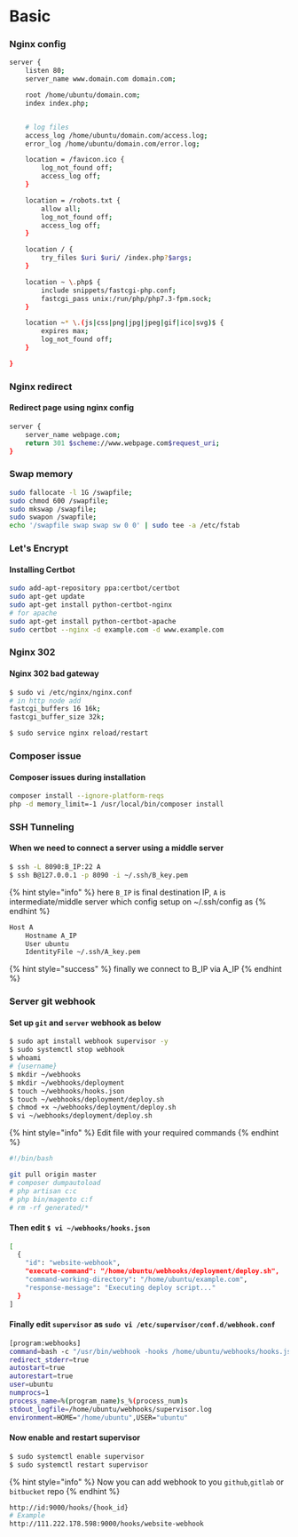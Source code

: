# Basic

### Nginx config

```bash
server {
    listen 80;
    server_name www.domain.com domain.com;

    root /home/ubuntu/domain.com;
    index index.php;


    # log files
    access_log /home/ubuntu/domain.com/access.log;
    error_log /home/ubuntu/domain.com/error.log;

    location = /favicon.ico {
        log_not_found off;
        access_log off;
    }

    location = /robots.txt {
        allow all;
        log_not_found off;
        access_log off;
    }

    location / {
        try_files $uri $uri/ /index.php?$args;
    }

    location ~ \.php$ {
        include snippets/fastcgi-php.conf;
        fastcgi_pass unix:/run/php/php7.3-fpm.sock;
    }

    location ~* \.(js|css|png|jpg|jpeg|gif|ico|svg)$ {
        expires max;
        log_not_found off;
    }

}
```

### Nginx redirect

#### Redirect page using nginx config

```bash
server {
    server_name webpage.com;
    return 301 $scheme://www.webpage.com$request_uri;
}
```

### Swap memory

```bash
sudo fallocate -l 1G /swapfile;
sudo chmod 600 /swapfile;
sudo mkswap /swapfile;
sudo swapon /swapfile;
echo '/swapfile swap swap sw 0 0' | sudo tee -a /etc/fstab
```

### Let's Encrypt

#### Installing Certbot

```bash
sudo add-apt-repository ppa:certbot/certbot
sudo apt-get update
sudo apt-get install python-certbot-nginx
# for apache
sudo apt-get install python-certbot-apache
sudo certbot --nginx -d example.com -d www.example.com
```

### Nginx 302

#### Nginx 302 bad gateway

```bash
$ sudo vi /etc/nginx/nginx.conf
# in http node add
fastcgi_buffers 16 16k; 
fastcgi_buffer_size 32k;

$ sudo service nginx reload/restart
```

### Composer issue

#### Composer issues during installation

```bash
composer install --ignore-platform-reqs
php -d memory_limit=-1 /usr/local/bin/composer install
```

### SSH Tunneling

#### When we need to connect a server using a middle server

```bash
$ ssh -L 8090:B_IP:22 A 
$ ssh B@127.0.0.1 -p 8090 -i ~/.ssh/B_key.pem
```

{% hint style="info" %}
here `B_IP` is final destination IP, `A` is intermediate/middle server which config setup on ~/.ssh/config as
{% endhint %}

```bash
Host A
	Hostname A_IP
	User ubuntu
	IdentityFile ~/.ssh/A_key.pem
```

{% hint style="success" %}
finally we connect to B\_IP via A\_IP
{% endhint %}

### Server git webhook

#### Set up `git` and `server` webhook as below

```bash
$ sudo apt install webhook supervisor -y
$ sudo systemctl stop webhook
$ whoami
# {username}
$ mkdir ~/webhooks
$ mkdir ~/webhooks/deployment
$ touch ~/webhooks/hooks.json
$ touch ~/webhooks/deployment/deploy.sh
$ chmod +x ~/webhooks/deployment/deploy.sh
$ vi ~/webhooks/deployment/deploy.sh
```

{% hint style="info" %}
Edit file with your required commands
{% endhint %}

```bash
#!/bin/bash

git pull origin master
# composer dumpautoload
# php artisan c:c
# php bin/magento c:f
# rm -rf generated/*
```

#### Then edit `$ vi ~/webhooks/hooks.json`

```bash
[
  {
    "id": "website-webhook",
    "execute-command": "/home/ubuntu/webhooks/deployment/deploy.sh",
    "command-working-directory": "/home/ubuntu/example.com",
    "response-message": "Executing deploy script..."
  }
]
```

#### Finally edit `supervisor` as `sudo vi /etc/supervisor/conf.d/webhook.conf`

```bash
[program:webhooks]
command=bash -c "/usr/bin/webhook -hooks /home/ubuntu/webhooks/hooks.json -verbose"
redirect_stderr=true
autostart=true
autorestart=true
user=ubuntu
numprocs=1
process_name=%(program_name)s_%(process_num)s
stdout_logfile=/home/ubuntu/webhooks/supervisor.log
environment=HOME="/home/ubuntu",USER="ubuntu"
```

#### Now enable and restart supervisor

```bash
$ sudo systemctl enable supervisor
$ sudo systemctl restart supervisor
```

{% hint style="info" %}
Now you can add webhook to you `github`,`gitlab` or `bitbucket` repo
{% endhint %}

```bash
http://id:9000/hooks/{hook_id}
# Example
http://111.222.178.598:9000/hooks/website-webhook
```



